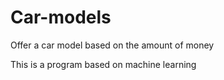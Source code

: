 # Car-models
Offer a car model based on the amount of money

This is a  program based on machine learning
